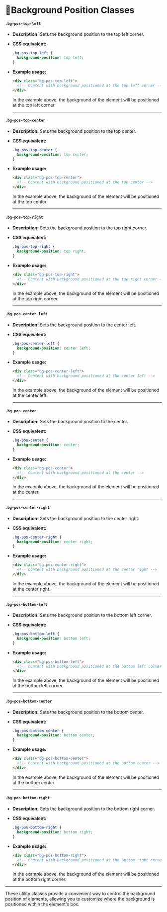 # 📍Background Position Classes

#### **`.bg-pos-top-left`**

- **Description:** Sets the background position to the top left corner.
- **CSS equivalent:**
    ```css
    .bg-pos-top-left {
      background-position: top left;
    }
    ```
- **Example usage:**
    ```html
    <div class="bg-pos-top-left">
      <!-- Content with background positioned at the top left corner -->
    </div>
    ```
    In the example above, the background of the element will be positioned at the top left corner.

    ---

#### **`.bg-pos-top-center`**

- **Description:** Sets the background position to the top center.
- **CSS equivalent:**
    ```css
    .bg-pos-top-center {
      background-position: top center;
    }
    ```
- **Example usage:**
    ```html
    <div class="bg-pos-top-center">
      <!-- Content with background positioned at the top center -->
    </div>
    ```
    In the example above, the background of the element will be positioned at the top center.

    ---

#### **`.bg-pos-top-right`**

- **Description:** Sets the background position to the top right corner.
- **CSS equivalent:**
    ```css
    .bg-pos-top-right {
      background-position: top right;
    }
    ```
- **Example usage:**
    ```html
    <div class="bg-pos-top-right">
      <!-- Content with background positioned at the top right corner -->
    </div>
    ```
    In the example above, the background of the element will be positioned at the top right corner.

    ---

#### **`.bg-pos-center-left`**

- **Description:** Sets the background position to the center left.
- **CSS equivalent:**
    ```css
    .bg-pos-center-left {
      background-position: center left;
    }
    ```
- **Example usage:**
    ```html
    <div class="bg-pos-center-left">
      <!-- Content with background positioned at the center left -->
    </div>
    ```
    In the example above, the background of the element will be positioned at the center left.

    ---

#### **`.bg-pos-center`**

- **Description:** Sets the background position to the center.
- **CSS equivalent:**
    ```css
    .bg-pos-center {
      background-position: center;
    }
    ```
- **Example usage:**
    ```html
    <div class="bg-pos-center">
      <!-- Content with background positioned at the center -->
    </div>
    ```
    In the example above, the background of the element will be positioned at the center.

    ---

#### **`.bg-pos-center-right`**

- **Description:** Sets the background position to the center right.
- **CSS equivalent:**
    ```css
    .bg-pos-center-right {
      background-position: center right;
    }
    ```
- **Example usage:**
    ```html
    <div class="bg-pos-center-right">
      <!-- Content with background positioned at the center right -->
    </div>
    ```
    In the example above, the background of the element will be positioned at the center right.

    ---

#### **`.bg-pos-bottom-left`**

- **Description:** Sets the background position to the bottom left corner.
- **CSS equivalent:**
    ```css
    .bg-pos-bottom-left {
      background-position: bottom left;
    }
    ```
- **Example usage:**
    ```html
    <div class="bg-pos-bottom-left">
      <!-- Content with background positioned at the bottom left corner -->
    </div>
    ```
    In the example above, the background of the element will be positioned at the bottom left corner.

    ---

#### **`.bg-pos-bottom-center`**

- **Description:** Sets the background position to the bottom center.
- **CSS equivalent:**
    ```css
    .bg-pos-bottom-center {
      background-position: bottom center;
    }
    ```
- **Example usage:**
    ```html
    <div class="bg-pos-bottom-center">
      <!-- Content with background positioned at the bottom center -->
    </div>
    ```
    In the example above, the background of the element will be positioned at the bottom center.

    ---

#### **`.bg-pos-bottom-right`**

- **Description:** Sets the background position to the bottom right corner.

- **CSS equivalent:**
    ```css
    .bg-pos-bottom-right {
      background-position: bottom right;
    }
    ```
- **Example usage:**
    ```html
    <div class="bg-pos-bottom-right">
      <!-- Content with background positioned at the bottom right corner -->
    </div>
    ```
    In the example above, the background of the element will be positioned at the bottom right corner.
  
---

These utility classes provide a convenient way to control the background position of elements, allowing you to customize where the background is positioned within the element's box.